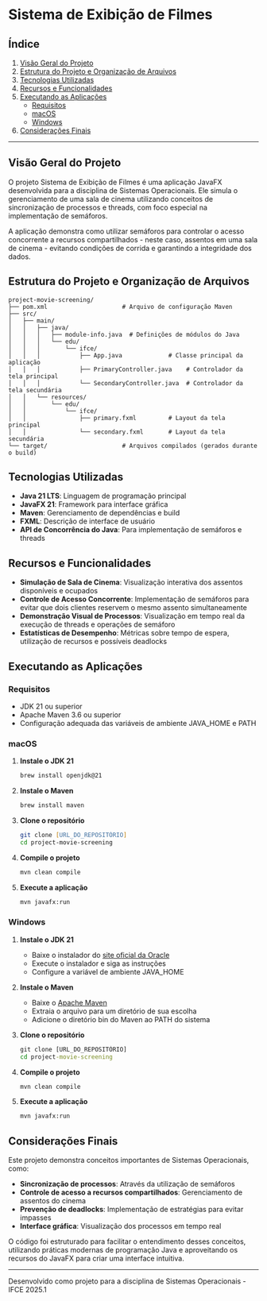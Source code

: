 # Sistema de Exibição de Filmes

## Índice

1. [Visão Geral do Projeto](#visão-geral-do-projeto)
2. [Estrutura do Projeto e Organização de Arquivos](#estrutura-do-projeto-e-organização-de-arquivos)
3. [Tecnologias Utilizadas](#tecnologias-utilizadas)
4. [Recursos e Funcionalidades](#recursos-e-funcionalidades)
5. [Executando as Aplicações](#executando-as-aplicações)
      - [Requisitos](#requisitos)
      - [macOS](#macos)
      - [Windows](#windows)
6. [Considerações Finais](#considerações-finais)

---

## Visão Geral do Projeto

O projeto Sistema de Exibição de Filmes é uma aplicação JavaFX desenvolvida para a disciplina de Sistemas Operacionais. Ele simula o gerenciamento de uma sala de cinema utilizando conceitos de sincronização de processos e threads, com foco especial na implementação de semáforos.

A aplicação demonstra como utilizar semáforos para controlar o acesso concorrente a recursos compartilhados - neste caso, assentos em uma sala de cinema - evitando condições de corrida e garantindo a integridade dos dados.

## Estrutura do Projeto e Organização de Arquivos

```
project-movie-screening/
├── pom.xml                     # Arquivo de configuração Maven
├── src/
│   ├── main/
│   │   ├── java/
│   │   │   ├── module-info.java  # Definições de módulos do Java
│   │   │   └── edu/
│   │   │       └── ifce/
│   │   │           ├── App.java             # Classe principal da aplicação
│   │   │           ├── PrimaryController.java    # Controlador da tela principal
│   │   │           └── SecondaryController.java  # Controlador da tela secundária
│   │   └── resources/
│   │       └── edu/
│   │           └── ifce/
│   │               ├── primary.fxml         # Layout da tela principal
│   │               └── secondary.fxml       # Layout da tela secundária
└── target/                     # Arquivos compilados (gerados durante o build)
```

## Tecnologias Utilizadas

- **Java 21 LTS**: Linguagem de programação principal
- **JavaFX 21**: Framework para interface gráfica
- **Maven**: Gerenciamento de dependências e build
- **FXML**: Descrição de interface de usuário
- **API de Concorrência do Java**: Para implementação de semáforos e threads

## Recursos e Funcionalidades

- **Simulação de Sala de Cinema**: Visualização interativa dos assentos disponíveis e ocupados
- **Controle de Acesso Concorrente**: Implementação de semáforos para evitar que dois clientes reservem o mesmo assento simultaneamente
- **Demonstração Visual de Processos**: Visualização em tempo real da execução de threads e operações de semáforo
- **Estatísticas de Desempenho**: Métricas sobre tempo de espera, utilização de recursos e possíveis deadlocks

## Executando as Aplicações

### Requisitos

- JDK 21 ou superior
- Apache Maven 3.6 ou superior
- Configuração adequada das variáveis de ambiente JAVA_HOME e PATH

### macOS

1. **Instale o JDK 21**
   ```zsh
   brew install openjdk@21
   ```

2. **Instale o Maven**
   ```zsh
   brew install maven
   ```

3. **Clone o repositório**
   ```zsh
   git clone [URL_DO_REPOSITÓRIO]
   cd project-movie-screening
   ```

4. **Compile o projeto**
   ```zsh
   mvn clean compile
   ```

5. **Execute a aplicação**
   ```zsh
   mvn javafx:run
   ```

### Windows

1. **Instale o JDK 21**
   - Baixe o instalador do [site oficial da Oracle](https://www.oracle.com/java/technologies/javase/jdk23-archive-downloads.html)
   - Execute o instalador e siga as instruções
   - Configure a variável de ambiente JAVA_HOME

2. **Instale o Maven**
   - Baixe o [Apache Maven](https://maven.apache.org/download.cgi)
   - Extraia o arquivo para um diretório de sua escolha
   - Adicione o diretório bin do Maven ao PATH do sistema

3. **Clone o repositório**
   ```cmd
   git clone [URL_DO_REPOSITÓRIO]
   cd project-movie-screening
   ```

4. **Compile o projeto**
   ```cmd
   mvn clean compile
   ```

5. **Execute a aplicação**
   ```cmd
   mvn javafx:run
   ```

## Considerações Finais

Este projeto demonstra conceitos importantes de Sistemas Operacionais, como:

- **Sincronização de processos**: Através da utilização de semáforos
- **Controle de acesso a recursos compartilhados**: Gerenciamento de assentos do cinema
- **Prevenção de deadlocks**: Implementação de estratégias para evitar impasses
- **Interface gráfica**: Visualização dos processos em tempo real

O código foi estruturado para facilitar o entendimento desses conceitos, utilizando práticas modernas de programação Java e aproveitando os recursos do JavaFX para criar uma interface intuitiva.

---

Desenvolvido como projeto para a disciplina de Sistemas Operacionais - IFCE 2025.1
